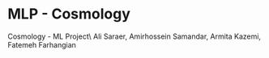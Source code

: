 # MLP - Cosmology
Cosmology - ML Project\\
Ali Saraer, Amirhossein Samandar, Armita Kazemi, Fatemeh Farhangian

